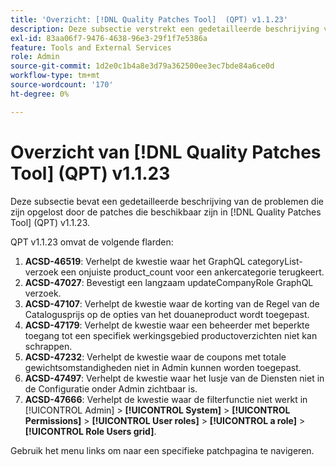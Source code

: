 ```yaml
---
title: 'Overzicht: [!DNL Quality Patches Tool]  (QPT) v1.1.23'
description: Deze subsectie verstrekt een gedetailleerde beschrijving van de kwesties die door de flarden beschikbaar in  [!DNL Quality Patches Tool]  (QPT) v1.1.23 worden bevestigd.
exl-id: 83aa06f7-9476-4638-96e3-29f1f7e5386a
feature: Tools and External Services
role: Admin
source-git-commit: 1d2e0c1b4a8e3d79a362500ee3ec7bde84a6ce0d
workflow-type: tm+mt
source-wordcount: '170'
ht-degree: 0%

---
```


# Overzicht van [!DNL Quality Patches Tool] (QPT) v1.1.23

Deze subsectie bevat een gedetailleerde beschrijving van de problemen die zijn opgelost door de patches die beschikbaar zijn in [!DNL Quality Patches Tool] (QPT) v1.1.23.

QPT v1.1.23 omvat de volgende flarden:

1. **ACSD-46519**: Verhelpt de kwestie waar het GraphQL categoryList- verzoek een onjuiste product_count voor een ankercategorie terugkeert.
1. **ACSD-47027**: Bevestigt een langzaam updateCompanyRole GraphQL verzoek.
1. **ACSD-47107**: Verhelpt de kwestie waar de korting van de Regel van de Catalogusprijs op de opties van het douaneproduct wordt toegepast.
1. **ACSD-47179**: Verhelpt de kwestie waar een beheerder met beperkte toegang tot een specifiek werkingsgebied productoverzichten niet kan schrappen.
1. **ACSD-47232**: Verhelpt de kwestie waar de coupons met totale gewichtsomstandigheden niet in Admin kunnen worden toegepast.
1. **ACSD-47497**: Verhelpt de kwestie waar het lusje van de Diensten niet in de Configuratie onder Admin zichtbaar is.
1. **ACSD-47666**: Verhelpt de kwestie waar de filterfunctie niet werkt in [!UICONTROL Admin] > **[!UICONTROL System]** > **[!UICONTROL Permissions]** > **[!UICONTROL User roles]** > **[!UICONTROL a role]** > **[!UICONTROL Role Users grid]**.

Gebruik het menu links om naar een specifieke patchpagina te navigeren.
